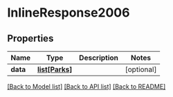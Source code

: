 # InlineResponse2006

## Properties
Name | Type | Description | Notes
------------ | ------------- | ------------- | -------------
**data** | [**list[Parks]**](Parks.md) |  | [optional] 

[[Back to Model list]](../README.md#documentation-for-models) [[Back to API list]](../README.md#documentation-for-api-endpoints) [[Back to README]](../README.md)


